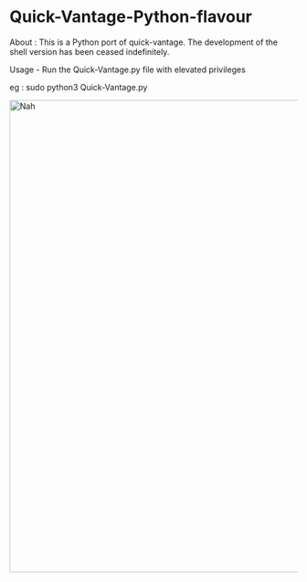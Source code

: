 # Quick-Vantage-Python-flavour
About : 
This is a Python port of quick-vantage. The development of the shell version has been ceased indefinitely.

Usage - Run the Quick-Vantage.py file with elevated privileges

eg : sudo python3 Quick-Vantage.py


<img width="1242" height="827" alt="Nah" src="https://github.com/user-attachments/assets/16126aa5-37b2-4f46-9a98-d0708d0284df" />
